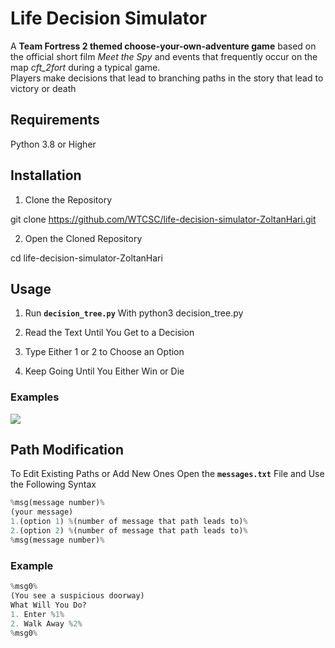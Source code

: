 # Life Decision Simulator

A **Team Fortress 2 themed choose-your-own-adventure game** based on the official short film _Meet the Spy_ and events that frequently occur on the map _cft\_2fort_ during a typical game.  
Players make decisions that lead to branching paths in the story that lead to victory or death

## Requirements

Python 3.8 or Higher

## Installation  

1. Clone the Repository 
  
git clone https://github.com/WTCSC/life-decision-simulator-ZoltanHari.git

2. Open the Cloned Repository 
  
cd life-decision-simulator-ZoltanHari

## Usage

1. Run **`decision_tree.py`** With python3 decision_tree.py

2. Read the Text Until You Get to a Decision 

3. Type Either 1 or 2 to Choose an Option

4. Keep Going Until You Either Win or Die

### Examples

![](https://s8.ezgif.com/tmp/ezgif-85881bebcb41dc.gif)

## Path Modification 

To Edit Existing Paths or Add New Ones Open the **`messages.txt`** File and Use the Following Syntax
```python
%msg(message number)%
(your message)
1.(option 1) %(number of message that path leads to)%
2.(option 2) %(number of message that path leads to)%
%msg(message number)%
```
### Example 
```python
%msg0%
(You see a suspicious doorway)
What Will You Do?
1. Enter %1%
2. Walk Away %2%
%msg0%
```
